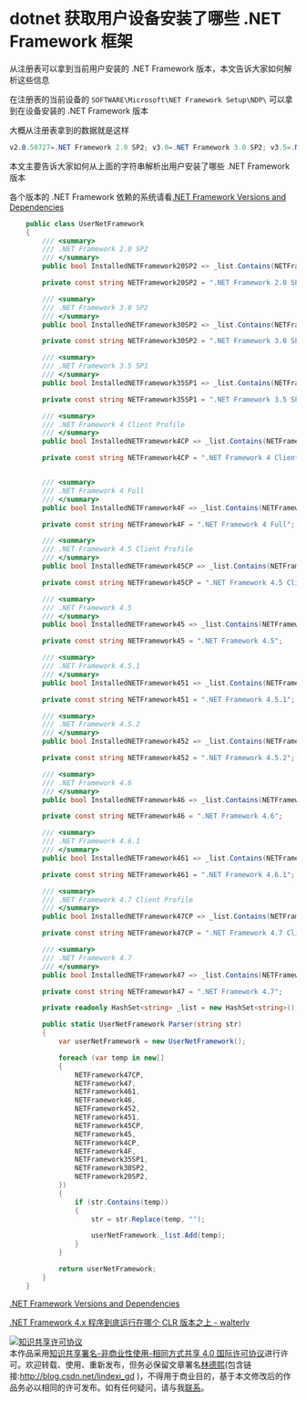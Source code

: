 
# dotnet 获取用户设备安装了哪些 .NET Framework 框架

从注册表可以拿到当前用户安装的 .NET Framework 版本，本文告诉大家如何解析这些信息

<!--more-->


<!-- CreateTime:2019/8/31 16:55:58 -->


在注册表的当前设备的 `SOFTWARE\Microsoft\NET Framework Setup\NDP\` 可以拿到在设备安装的 .NET Framework 版本

大概从注册表拿到的数据就是这样

```csharp
v2.0.50727=.NET Framework 2.0 SP2; v3.0=.NET Framework 3.0 SP2; v3.5=.NET Framework 3.5 SP1; v4 Client=.NET Framework 4.5 Client Profile; v4 Full=.NET Framework 4.5; 
```

本文主要告诉大家如何从上面的字符串解析出用户安装了哪些 .NET Framework 版本

各个版本的 .NET Framework 依赖的系统请看[.NET Framework Versions and Dependencies](https://docs.microsoft.com/en-us/dotnet/framework/migration-guide/versions-and-dependencies#targeting-and-running-net-framework-apps-for-version-45-and-later?wt.mc_id=MVP )

```csharp
    public class UserNetFramework
    {
        /// <summary>
        /// .NET Framework 2.0 SP2
        /// </summary>
        public bool InstalledNETFramework20SP2 => _list.Contains(NETFramework20SP2);

        private const string NETFramework20SP2 = ".NET Framework 2.0 SP2";

        /// <summary>
        /// .NET Framework 3.0 SP2
        /// </summary>
        public bool InstalledNETFramework30SP2 => _list.Contains(NETFramework30SP2);

        private const string NETFramework30SP2 = ".NET Framework 3.0 SP2";

        /// <summary>
        /// .NET Framework 3.5 SP1
        /// </summary>
        public bool InstalledNETFramework35SP1 => _list.Contains(NETFramework35SP1);

        private const string NETFramework35SP1 = ".NET Framework 3.5 SP1";

        /// <summary>
        /// .NET Framework 4 Client Profile
        /// </summary>
        public bool InstalledNETFramework4CP => _list.Contains(NETFramework4CP);

        private const string NETFramework4CP = ".NET Framework 4 Client Profile";


        /// <summary>
        /// .NET Framework 4 Full
        /// </summary>
        public bool InstalledNETFramework4F => _list.Contains(NETFramework4F);

        private const string NETFramework4F = ".NET Framework 4 Full";

        /// <summary>
        /// .NET Framework 4.5 Client Profile
        /// </summary>
        public bool InstalledNETFramework45CP => _list.Contains(NETFramework45CP);

        private const string NETFramework45CP = ".NET Framework 4.5 Client Profile";

        /// <summary>
        /// .NET Framework 4.5
        /// </summary>
        public bool InstalledNETFramework45 => _list.Contains(NETFramework45);

        private const string NETFramework45 = ".NET Framework 4.5";

        /// <summary>
        /// .NET Framework 4.5.1
        /// </summary>
        public bool InstalledNETFramework451 => _list.Contains(NETFramework451);

        private const string NETFramework451 = ".NET Framework 4.5.1";

        /// <summary>
        /// .NET Framework 4.5.2
        /// </summary>
        public bool InstalledNETFramework452 => _list.Contains(NETFramework452);

        private const string NETFramework452 = ".NET Framework 4.5.2";

        /// <summary>
        /// .NET Framework 4.6
        /// </summary>
        public bool InstalledNETFramework46 => _list.Contains(NETFramework46);

        private const string NETFramework46 = ".NET Framework 4.6";

        /// <summary>
        /// .NET Framework 4.6.1
        /// </summary>
        public bool InstalledNETFramework461 => _list.Contains(NETFramework461);

        private const string NETFramework461 = ".NET Framework 4.6.1";

        /// <summary>
        /// .NET Framework 4.7 Client Profile
        /// </summary>
        public bool InstalledNETFramework47CP => _list.Contains(NETFramework47CP);

        private const string NETFramework47CP = ".NET Framework 4.7 Client Profile";

        /// <summary>
        /// .NET Framework 4.7
        /// </summary>
        public bool InstalledNETFramework47 => _list.Contains(NETFramework47);

        private const string NETFramework47 = ".NET Framework 4.7";

        private readonly HashSet<string> _list = new HashSet<string>();

        public static UserNetFramework Parser(string str)
        {
            var userNetFramework = new UserNetFramework();

            foreach (var temp in new[]
            {
                NETFramework47CP, 
                NETFramework47, 
                NETFramework461, 
                NETFramework46, 
                NETFramework452, 
                NETFramework451,
                NETFramework45CP,
                NETFramework45, 
                NETFramework4CP,
                NETFramework4F,
                NETFramework35SP1, 
                NETFramework30SP2,
                NETFramework20SP2,
            })
            {
                if (str.Contains(temp))
                {
                    str = str.Replace(temp, "");

                    userNetFramework._list.Add(temp);
                }
            }

            return userNetFramework;
        }
    }

```

[.NET Framework Versions and Dependencies](https://docs.microsoft.com/en-us/dotnet/framework/migration-guide/versions-and-dependencies#targeting-and-running-net-framework-apps-for-version-45-and-later?wt.mc_id=MVP )


[.NET Framework 4.x 程序到底运行在哪个 CLR 版本之上 - walterlv](https://walterlv.gitee.io/dotnet/2017/09/22/dotnet-version.html )





<a rel="license" href="http://creativecommons.org/licenses/by-nc-sa/4.0/"><img alt="知识共享许可协议" style="border-width:0" src="https://licensebuttons.net/l/by-nc-sa/4.0/88x31.png" /></a><br />本作品采用<a rel="license" href="http://creativecommons.org/licenses/by-nc-sa/4.0/">知识共享署名-非商业性使用-相同方式共享 4.0 国际许可协议</a>进行许可。欢迎转载、使用、重新发布，但务必保留文章署名[林德熙](http://blog.csdn.net/lindexi_gd)(包含链接:http://blog.csdn.net/lindexi_gd )，不得用于商业目的，基于本文修改后的作品务必以相同的许可发布。如有任何疑问，请与我[联系](mailto:lindexi_gd@163.com)。